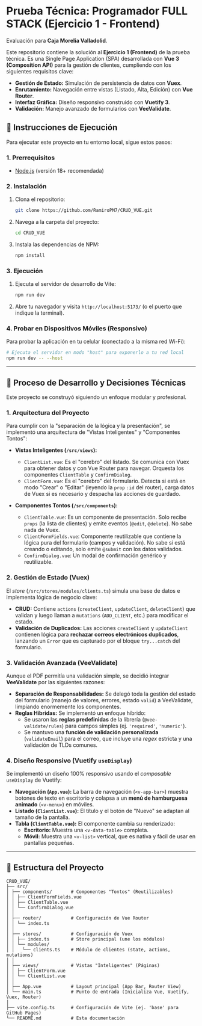 # Prueba Técnica: Programador FULL STACK (Ejercicio 1 - Frontend)

Evaluación para **Caja Morelia Valladolid**.

Este repositorio contiene la solución al **Ejercicio 1 (Frontend)** de la prueba técnica. Es una Single Page Application (SPA) desarrollada con **Vue 3 (Composition API)** para la gestión de clientes, cumpliendo con los siguientes requisitos clave:

- **Gestión de Estado:** Simulación de persistencia de datos con **Vuex**.
- **Enrutamiento:** Navegación entre vistas (Listado, Alta, Edición) con **Vue Router**.
- **Interfaz Gráfica:** Diseño responsivo construido con **Vuetify 3**.
- **Validación:** Manejo avanzado de formularios con **VeeValidate**.

## 🚀 Instrucciones de Ejecución

Para ejecutar este proyecto en tu entorno local, sigue estos pasos:

### 1\. Prerrequisitos

- [Node.js](https://nodejs.org/) (versión 18+ recomendada)

### 2\. Instalación

1.  Clona el repositorio:
    ```bash
    git clone https://github.com/RamiroPM7/CRUD_VUE.git
    ```
2.  Navega a la carpeta del proyecto:
    ```bash
    cd CRUD_VUE
    ```
3.  Instala las dependencias de NPM:
    ```bash
    npm install
    ```

### 3\. Ejecución

1.  Ejecuta el servidor de desarrollo de Vite:
    ```bash
    npm run dev
    ```
2.  Abre tu navegador y visita `http://localhost:5173/` (o el puerto que indique la terminal).

### 4\. Probar en Dispositivos Móviles (Responsivo)

Para probar la aplicación en tu celular (conectado a la misma red Wi-Fi):

```bash
# Ejecuta el servidor en modo "host" para exponerlo a tu red local
npm run dev -- --host
```

---

## 🧠 Proceso de Desarrollo y Decisiones Técnicas

Este proyecto se construyó siguiendo un enfoque modular y profesional.

### 1\. Arquitectura del Proyecto

Para cumplir con la "separación de la lógica y la presentación", se implementó una arquitectura de "Vistas Inteligentes" y "Componentes Tontos":

- **Vistas Inteligentes (`/src/views`):**
  - `ClientList.vue`: Es el "cerebro" del listado. Se comunica con Vuex para obtener datos y con Vue Router para navegar. Orquesta los componentes `ClientTable` y `ConfirmDialog`.
  - `ClientForm.vue`: Es el "cerebro" del formulario. Detecta si está en modo "Crear" o "Editar" (leyendo la `prop` `:id` del router), carga datos de Vuex si es necesario y despacha las acciones de guardado.

- **Componentes Tontos (`/src/components`):**
  - `ClientTable.vue`: Es un componente de presentación. Solo recibe `props` (la lista de clientes) y emite eventos (`@edit`, `@delete`). No sabe nada de Vuex.
  - `ClientFormFields.vue`: Componente reutilizable que contiene la lógica pura del formulario (campos y validación). No sabe si está creando o editando, solo emite `@submit` con los datos validados.
  - `ConfirmDialog.vue`: Un modal de confirmación genérico y reutilizable.

### 2\. Gestión de Estado (Vuex)

El _store_ (`/src/stores/modules/clients.ts`) simula una base de datos e implementa lógica de negocio clave:

- **CRUD:** Contiene `actions` (`createClient`, `updateClient`, `deleteClient`) que validan y luego llaman a `mutations` (`ADD_CLIENT`, etc.) para modificar el estado.
- **Validación de Duplicados:** Las acciones `createClient` y `updateClient` contienen lógica para **rechazar correos electrónicos duplicados**, lanzando un `Error` que es capturado por el bloque `try...catch` del formulario.

### 3\. Validación Avanzada (VeeValidate)

Aunque el PDF permitía una validación simple, se decidió integrar **VeeValidate** por las siguientes razones:

- **Separación de Responsabilidades:** Se delegó toda la gestión del estado del formulario (manejo de valores, errores, estado `valid`) a VeeValidate, limpiando enormemente los componentes.
- **Reglas Híbridas:** Se implementó un enfoque híbrido:
  - Se usaron las **reglas predefinidas** de la librería (`@vee-validate/rules`) para campos simples (ej. `'required'`, `'numeric'`).
  - Se mantuvo una **función de validación personalizada** (`validateEmail`) para el correo, que incluye una _regex_ estricta y una validación de TLDs comunes.

### 4\. Diseño Responsivo (Vuetify `useDisplay`)

Se implementó un diseño 100% responsivo usando el _composable_ `useDisplay` de Vuetify:

- **Navegación (`App.vue`):** La barra de navegación (`<v-app-bar>`) muestra botones de texto en escritorio y colapsa a un **menú de hamburguesa animado** (`<v-menu>`) en móviles.
- **Listado (`ClientList.vue`):** El título y el botón de "Nuevo" se adaptan al tamaño de la pantalla.
- **Tabla (`ClientTable.vue`):** El componente cambia su renderizado:
  - **Escritorio:** Muestra una `<v-data-table>` completa.
  - **Móvil:** Muestra una `<v-list>` vertical, que es nativa y fácil de usar en pantallas pequeñas.

---

## 📁 Estructura del Proyecto

```
CRUD_VUE/
├── src/
│ ├── components/       # Componentes "Tontos" (Reutilizables)
│ │ ├── ClientFormFields.vue
│ │ ├── ClientTable.vue
│ │ └── ConfirmDialog.vue
│ │
│ ├── router/           # Configuración de Vue Router
│ │ └── index.ts
│ │
│ ├── stores/           # Configuración de Vuex
│ │ ├── index.ts        # Store principal (une los módulos)
│ │ └── modules/
│ │   └── clients.ts    # Módulo de clientes (state, actions, mutations)
│ │
│ ├── views/            # Vistas "Inteligentes" (Páginas)
│ │ ├── ClientForm.vue
│ │ └── ClientList.vue
│ │
│ ├── App.vue           # Layout principal (App Bar, Router View)
│ └── main.ts           # Punto de entrada (Inicializa Vue, Vuetify, Vuex, Router)
│
├── vite.config.ts      # Configuración de Vite (ej. 'base' para GitHub Pages)
└── README.md           # Esta documentación
```
